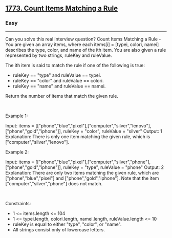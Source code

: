 <h2><a href="https://leetcode.com/problems/count-items-matching-a-rule/">1773. Count Items Matching a Rule</a></h2><h3>Easy</h3><hr>Can you solve this real interview question? Count Items Matching a Rule - You are given an array items, where each items[i] = [typei, colori, namei] describes the type, color, and name of the ith item. You are also given a rule represented by two strings, ruleKey and ruleValue.

The ith item is said to match the rule if one of the following is true:

 * ruleKey == "type" and ruleValue == typei.
 * ruleKey == "color" and ruleValue == colori.
 * ruleKey == "name" and ruleValue == namei.

Return the number of items that match the given rule.

 

Example 1:


Input: items = [["phone","blue","pixel"],["computer","silver","lenovo"],["phone","gold","iphone"]], ruleKey = "color", ruleValue = "silver"
Output: 1
Explanation: There is only one item matching the given rule, which is ["computer","silver","lenovo"].


Example 2:


Input: items = [["phone","blue","pixel"],["computer","silver","phone"],["phone","gold","iphone"]], ruleKey = "type", ruleValue = "phone"
Output: 2
Explanation: There are only two items matching the given rule, which are ["phone","blue","pixel"] and ["phone","gold","iphone"]. Note that the item ["computer","silver","phone"] does not match.

 

Constraints:

 * 1 <= items.length <= 104
 * 1 <= typei.length, colori.length, namei.length, ruleValue.length <= 10
 * ruleKey is equal to either "type", "color", or "name".
 * All strings consist only of lowercase letters.